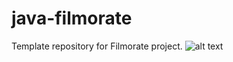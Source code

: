 # java-filmorate
Template repository for Filmorate project.
![alt text](https://https://github.com/baston7/java-filmorate/blob/add-friends-likes/src/main/resources/diagramm.PNG?raw=true)